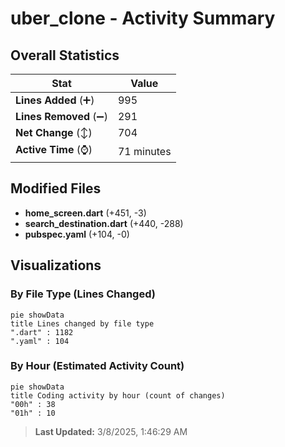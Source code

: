# uber_clone - Activity Summary 

## Overall Statistics

| Stat                   | Value                                                             |
| ---------------------- | ----------------------------------------------------------------- |
| **Lines Added** (➕)   | 995                                          |
| **Lines Removed** (➖) | 291                                        |
| **Net Change** (↕)    | 704                |
| **Active Time** (⌚)   | 71 minutes |


## Modified Files
- **home_screen.dart** (+451, -3)
- **search_destination.dart** (+440, -288)
- **pubspec.yaml** (+104, -0)

## Visualizations

### By File Type (Lines Changed)

```mermaid
pie showData
title Lines changed by file type
".dart" : 1182
".yaml" : 104
```

### By Hour (Estimated Activity Count)

```mermaid
pie showData
title Coding activity by hour (count of changes)
"00h" : 38
"01h" : 10
```


> **Last Updated:** 3/8/2025, 1:46:29 AM